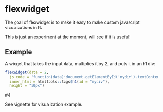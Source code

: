 # flexwidget

The goal of flexwidget is to make it easy to make custom javascript visualizations in R. 

This is just an experiment at the moment, will see if it is useful!

## Example

A widget that takes the input data, multiplies it by 2, and puts it in an h1 div:

``` r
flexwidget(data = 2,
  js_code = "function(data){document.getElementById('mydiv').textContent = data * 2}",
  inner_html = htmltools::tags$h1(id = "mydiv"),
  height = "50px")
```

#4 <!-- since this is md, widget does not actually get made ... -->

See vignette for visualization example.
